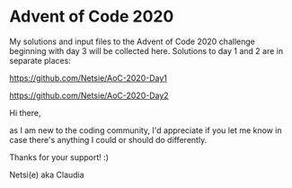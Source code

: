 # Advent of Code 2020
My solutions and input files to the Advent of Code 2020 challenge beginning with day 3 will be collected here.
Solutions to day 1 and 2 are in separate places:

https://github.com/Netsie/AoC-2020-Day1

https://github.com/Netsie/AoC-2020-Day2


Hi there,

as I am new to the coding community, I'd appreciate if you let me know in case there's anything I could or should do differently.

Thanks for your support! :)

Netsi(e) aka Claudia

